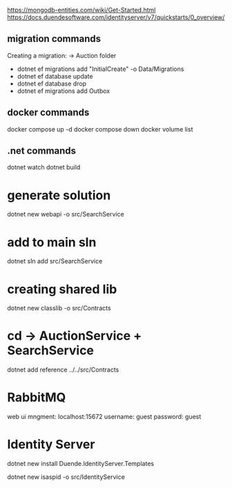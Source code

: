 
https://mongodb-entities.com/wiki/Get-Started.html
https://docs.duendesoftware.com/identityserver/v7/quickstarts/0_overview/

## migration commands

Creating a migration:
-> Auction folder

- dotnet ef migrations add "InitialCreate" -o Data/Migrations
- dotnet ef database update 
- dotnet ef database drop
- dotnet ef migrations add Outbox  <!-- adding mass transit outbox ( = DLQ ) -->

## docker commands

docker compose up -d
docker compose down
docker volume list

## .net commands

dotnet watch
dotnet build

# generate solution
dotnet new webapi -o src/SearchService

# add to main sln
dotnet sln add src/SearchService

# creating shared lib
dotnet new classlib -o src/Contracts

# cd -> AuctionService + SearchService 
dotnet add reference ../../src/Contracts

# RabbitMQ
web ui mngment:
localhost:15672
username: guest
password: guest

# Identity Server
dotnet new install Duende.IdentityServer.Templates

dotnet new isaspid -o src/IdentityService